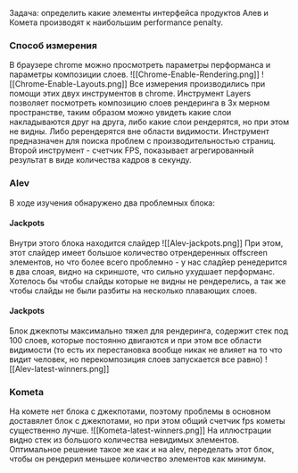 Задача: определить какие элементы интерфейса продуктов Алев и Комета производят к наибольшим performance penalty.

### Способ измерения
В браузере chrome можно просмотреть параметры перформанса и параметры композиции слоев. 
![[Chrome-Enable-Rendering.png]]
![[Chrome-Enable-Layouts.png]]
Все измерения производились при помощи этих двух инструментов в chrome. 
Инструмент Layers позволяет посмотреть композицию слоев рендеринга в 3х мерном пространстве, таким образом можно увидеть какие слои накладываются друг на друга, либо какие слои рендерятся, но при этом не видны. Либо ререндерятся вне области видимости. Инструмент предназначен для поиска проблем с производительностью страниц.
Второй инструмент - счетчик FPS, показывает агрегированный результат в виде количества кадров в секунду.

### Alev
В ходе изучения обнаружено два проблемных блока:
#### Jackpots
Внутри этого блока находится слайдер
![[Alev-jackpots.png]]
При этом, этот слайдер имеет большое количество отрендеренных offscreen элементов, но что более всего проблемно - у нас сладйер ренедерится в два слоая, видно на скриншоте, что сильно ухудшает перформанс. Хотелось бы чтобы слайды которые не видны не рендерелись, а так же чтобы слайды не были разбиты на несколько плавающих слоев.
#### Jackpots
Блок джекпоты максимально тяжел для рендеринга, содержит стек под 100 слоев, которые постоянно двигаются и при этом все области видимости (то есть их перестановка вообще никак не влияет на то что видит человек, но перекомпозиция слоев запускается все равно)
![[Alev-latest-winners.png]]

### Kometa
На комете нет блока с джекпотами, поэтому проблемы в основном доставялет блок с джекпотами, но при этом общий счетчик fps кометы существенно лучше.
![[Kometa-latest-winners.png]]
На иллюстрации видно стек из большого количества невидимых элементов. Оптимальное решение такое же как и на alev, переделать этот блок, чтобы он рендерил меньшее количество элементов как минимум.